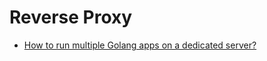 # Reverse Proxy

* [How to run multiple Golang apps on a dedicated server?](https://stackoverflow.com/questions/41937022/how-to-run-multiple-golang-apps-on-a-dedicated-server)

